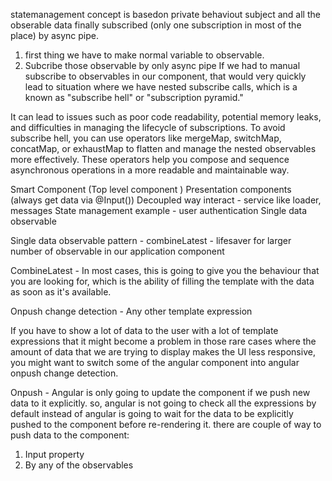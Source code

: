 statemanagement concept is basedon private behaviout subject and
all the obserable data finally subscribed (only one subscription in most of the place) by async pipe.

1. first thing we have to make normal variable to observable.
2. Subcribe those observable by only async pipe
   If we had to manual subscribe to observables in our component, that would very quickly lead to situation where we have nested subscribe calls, which is a known as "subscribe hell" or "subscription pyramid."

It can lead to issues such as poor code readability, potential memory leaks, and difficulties in managing the lifecycle of subscriptions. To avoid subscribe hell, you can use operators like mergeMap, switchMap, concatMap, or exhaustMap to flatten and manage the nested observables more effectively. These operators help you compose and sequence asynchronous operations in a more readable and maintainable way.

Smart Component (Top level component )
Presentation components (always get data via @Input())
Decoupled way interact - service like loader, messages
State management example - user authentication
Single data observable

Single data observable pattern - combineLatest - lifesaver for larger number of observable in our application component

CombineLatest - In most cases, this is going to give you the behaviour that you are looking for, which is
the ability of filling the template with the data as soon as it's available.

Onpush change detection - Any other template expression

If you have to show a lot of data to the user with a lot of template expressions that it might become a problem in those rare cases where the amount of data that we are trying to display makes the UI less responsive, you might want to switch some of the angular component into angular onpush change detection.

Onpush - Angular is only going to update the component if we push new data to it explicitly. so, angular is not
going to check all the expressions by default instead of angular is going to wait for the data to be explicitly pushed to the component before re-rendering it.
there are couple of way to push data to the component:

1. Input property
2. By any of the observables
